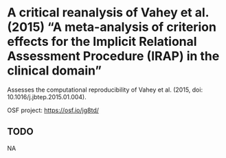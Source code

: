 # A critical reanalysis of Vahey et al. (2015) “A meta-analysis of criterion effects for the Implicit Relational Assessment Procedure (IRAP) in the clinical domain”

Assesses the computational reproducibility of Vahey et al. (2015, doi: 10.1016/j.jbtep.2015.01.004).

OSF project: https://osf.io/jg8td/



## TODO

NA
